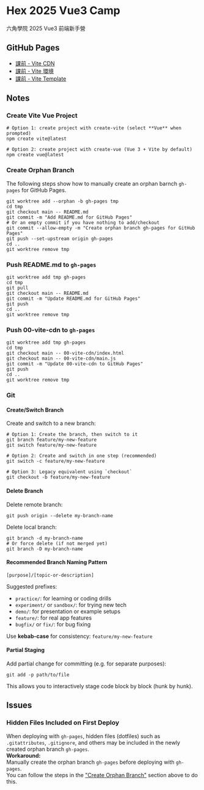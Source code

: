 # Hex 2025 Vue3 Camp

六角學院 2025 Vue3 前端新手營


## GitHub Pages

- [課前 - Vite CDN](./00-vite-cdn/)
- [課前 - Vite 環境](./00-vite-env/)
- [課前 - Vite Template](./00-vite-template/)


## Notes

### Create Vite Vue Project

```shell
# Option 1: create project with create-vite (select **Vue** when prompted)
npm create vite@latest

# Option 2: create project with create-vue (Vue 3 + Vite by default)
npm create vue@latest
```

### Create Orphan Branch

The following steps show how to manually create an orphan barnch `gh-pages` for GitHub Pages.

```shell
git worktree add --orphan -b gh-pages tmp
cd tmp
git checkout main -- README.md
git commit -m "Add README.md for GitHub Pages"
# Or an empty commit if you have nothing to add/checkout
git commit --allow-empty -m "Create orphan branch gh-pages for GitHub Pages"
git push --set-upstream origin gh-pages
cd ..
git worktree remove tmp
```

### Push README.md to `gh-pages`

```shell
git worktree add tmp gh-pages
cd tmp
git pull
git checkout main -- README.md
git commit -m "Update README.md for GitHub Pages"
git push
cd ..
git worktree remove tmp
```

### Push 00-vite-cdn to `gh-pages`

```shell
git worktree add tmp gh-pages
cd tmp
git checkout main -- 00-vite-cdn/index.html
git checkout main -- 00-vite-cdn/main.js
git commit -m "Update 00-vite-cdn to GitHub Pages"
git push
cd ..
git worktree remove tmp
```

### Git

#### Create/Switch Branch

Create and switch to a new branch:

```shell
# Option 1: Create the branch, then switch to it
git branch feature/my-new-feature
git switch feature/my-new-feature

# Option 2: Create and switch in one step (recommended)
git switch -c feature/my-new-feature

# Option 3: Legacy equivalent using `checkout`
git checkout -b feature/my-new-feature
```

#### Delete Branch

Delete remote branch:

```shell
git push origin --delete my-branch-name
```

Delete local branch:

```shell
git branch -d my-branch-name
# Or force delete (if not merged yet)
git branch -D my-branch-name
```

#### Recommended Branch Naming Pattern

```text
[purpose]/[topic-or-description]
```

Suggested prefixes:
- `practice/`: for learning or coding drills
- `experiment/` or `sandbox/`: for trying new tech
- `demo/`: for presentation or example setups
- `feature/`: for real app features
- `bugfix/` or `fix/`: for bug fixing

Use **kebab-case** for consistency: `feature/my-new-feature`

#### Partial Staging

Add partial change for committing (e.g. for separate purposes):

```shell
git add -p path/to/file
```

This allows you to interactively stage code block by block (hunk by hunk).

## Issues

### Hidden Files Included on First Deploy

When deploying with `gh-pages`, hidden files (dotfiles) such as `.gitattributes`, `.gitignore`, and others may be included in the newly created orphan branch `gh-pages`.  
**Workaround:**  
Manually create the orphan branch `gh-pages` before deploying with `gh-pages`.  
You can follow the steps in the ["Create Orphan Branch"](#create-orphan-branch) section above to do this.
